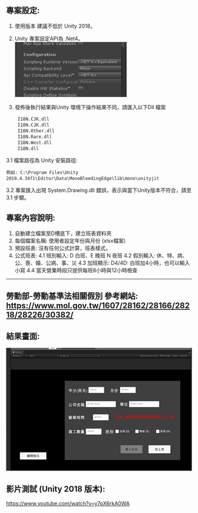專案設定:
--------------------------------
1. 使用版本 建議不低於 Unity 2018。
2. Unity 專案設定API為 .Net4。
![image](https://github.com/gsp40213/PuchCard_Unity2019/blob/main/Assets/Image/ProjectSetting/ProjectSetting.png)

3. 發佈後執行結果與Unity 環境下操作結果不同，請匯入以下Dll 檔案
        
        I18N.CJK.dll    
        I18N.CJK.dll    
        I18N.Other.dll    
        I18N.Rare.dll   
        I18N.West.dll    
        I18N.dll   
    
3.1 檔案路徑為 Unity 安裝路徑:
    
    例如: C:\Program Files\Unity 2019.4.34f1\Editor\Data\MonoBleedingEdge\lib\mono\unityjit

3.2 專案匯入出現 System.Drawing.dll 錯誤，表示與當下Unity版本不符合，請至3.1 步驟。

專案內容說明:
--------------------------------
1. 自動建立檔案至D槽底下，建立班表資料夾
2. 每個檔案名稱: 使用者設定年份與月份 (xlsx檔案)
3. 預設班表: 沒有任何公式計算，班表樣式。
4. 公式班表:
4.1 班別輸入: D 白班、E 晚班 N 夜班
4.2 假別輸入: 休、特、病、公、喪、婚、公病、事、災
4.3 加班顯示: D4/4D: 白班加4小時，也可以輸入小寫
4.4 當天營業時段只提供每班8小時與12小時檢查
--------------------------------
勞動部-勞動基準法相關假別 參考網站:
https://www.mol.gov.tw/1607/28162/28166/28218/28226/30382/
--------------------------------

結果畫面:
--------------------------------
![image](https://github.com/gsp40213/PuchCard_Unity2019/blob/main/Assets/Image/ResultGraph/ResultGraph%20.png)

影片測試 (Unity 2018 版本):
--------------------------------
https://www.youtube.com/watch?v=y7pX6rkA0WA


